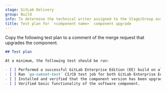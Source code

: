 ```yaml
---
stage: GitLab Delivery
group: Build
info: To determine the technical writer assigned to the Stage/Group associated with this page, see https://handbook.gitlab.com/handbook/product/ux/technical-writing/#assignments
title: Test plan for `<component name>` component upgrade
---
```


Copy the following test plan to a comment of the merge request that upgrades the component.

```markdown
## Test plan

At a minimum, the following test should be run:

- [ ] Performed a successful GitLab Enterprise Edition (EE) build on all supported platforms.
- [ ] Ran `qa-subset-test` CI/CD test job for both GitLab Enterprise Edition and GitLab Community Edition.
- [ ] Installed and verified that the component version has been upgraded.
- [ ] Verified basic functionality of the software component.
```
